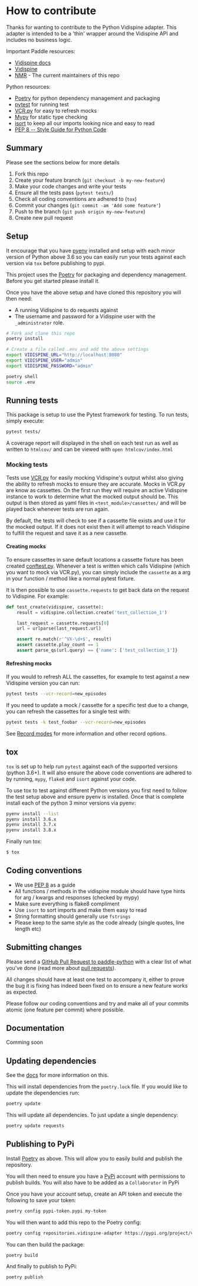 # How to contribute

Thanks for wanting to contribute to the Python Vidispine adapter. This adapter is intended to be a 'thin' wrapper around the Vidispine API and includes no business logic.

Important Paddle resources:


  * [Vidispine docs](https://apidoc.vidispine.com//latest/)
  * [Vidispine](https://www.vidispine.com)
  * [NMR](http://nmr.com/) - The current maintainers of this repo


Python resources:

  * [Poetry](https://python-poetry.org/) for python dependency management and packaging
  * [pytest](https://docs.pytest.org/en/latest/) for running test
  * [VCR.py](https://vcrpy.readthedocs.io/) for easy to refresh mocks
  * [Mypy](https://mypy.readthedocs.io/en/stable/) for static type checking
  * [isort](https://timothycrosley.github.io/isort/) to keep all our imports looking nice and easy to read
  * [PEP 8 -- Style Guide for Python Code](https://www.python.org/dev/peps/pep-0008/)


## Summary

Please see the sections below for more details

1. Fork this repo
1. Create your feature branch (`git checkout -b my-new-feature`)
1. Make your code changes and write your tests
1. Ensure all the tests pass (`pytest tests/`)
1. Check all coding conventions are adhered to (`tox`)
1. Commit your changes (`git commit -am 'Add some feature'`)
1. Push to the branch (`git push origin my-new-feature`)
1. Create new pull request


## Setup

It encourage that you have [pyenv](https://github.com/pyenv/pyenv) installed and setup with each minor version of Python above 3.6 so you can easily run your tests against each version via `tox` before publishing to pypi.

This project uses the [Poetry](https://python-poetry.org/) for packaging and dependency management. Before you get started please install it.

Once you have the above setup and have cloned this repository you will then need:
* A running Vidispine to do requests against
* The username and password for a Vidispine user with the `_administrator` role.


```bash
# Fork and clone this repo
poetry install

# Create a file called .env and add the above settings
export VIDISPINE_URL="http://localhost:8080"
export VIDISPINE_USER="admin"
export VIDISPINE_PASSWORD="admin"

poetry shell
source .env
```

## Running tests

This package is setup to use the Pytest framework for testing.
To run tests, simply execute:
```bash
pytest tests/
```

A coverage report will displayed in the shell on each test run as well as written to `htmlcov/` and can be viewed with `open htmlcov/index.html`



### Mocking tests

Tests use [VCR.py](https://vcrpy.readthedocs.io/en/latest/index.html) for easily mocking Vidispine's output whilst also giving the ability to refresh mocks to ensure they are accurate. Mocks in VCR.py are know as cassettes. On the first run they will require an active Vidispine instance to work to determine what the mocked output should be. This output is then stored as yaml files in `<test_module>/cassettes/` and will be played back whenever tests are run again.

By default, the tests will check to see if a cassette file exists and use it for the mocked output. If it does not exist then it will attempt to reach Vidispine to fulfill the request and save it as a new cassette.


#### Creating mocks

To ensure cassettes in sane default locations a cassette fixture has been created [conftest.py](https://github.com/newmediaresearch/vidispine-adapter/blob/master/tests/conftest.py). Whenever a test is written which calls Vidispine (which you want to mock via VCR.py), you can simply include the `cassette` as a arg in your function / method like a normal pytest fixture.

It is then possible to use `cassette.requests` to get back data on the request to Vidispine. For example:

```python
def test_create(vidispine, cassette):
    result = vidispine.collection.create('test_collection_1')

    last_request = cassette.requests[0]
    url = urlparse(last_request.url)

    assert re.match(r'^VX-\d+$', result)
    assert cassette.play_count == 1
    assert parse_qs(url.query) == {'name': ['test_collection_1']}
```

#### Refreshing mocks

If you would to refresh ALL the cassettes, for example to test against a new Vidispine version you can run:
```bash
pytest tests --vcr-record=new_episodes
```

If you need to update a mock / cassette for a specific test due to a change, you can refresh the cassettes for a single test with:
```bash
pytest tests -k test_foobar --vcr-record=new_episodes
```

See [Record modes](https://vcrpy.readthedocs.io/en/latest/usage.html?highlight=new_episodes#record-modes) for more information and other record options.



## tox

`tox` is set up to help run `pytest` against each of the supported versions (python 3.6+). It will also ensure the above code conventions are adhered to by running, `mypy`, `flake8` and `isort` against your code.

To use tox to test against different Python versions you first need to follow the test setup above and ensure pyenv is installed. Once that is complete install each of the python 3 minor versions via pyenv:
```bash
pyenv install --list
pyenv install 3.6.x
pyenv install 3.7.x
pyenv install 3.8.x
```

Finally run tox:
```bash
$ tox
```


## Coding conventions

* We use [PEP 8](https://www.python.org/dev/peps/pep-0008/) as a guide
* All functions / methods in the vidispine module should have type hints for arg / kwargs and responses (checked by mypy)
* Make sure everything is flake8 compliment
* Use `isort` to sort imports and make them easy to read
* String formatting should generally use `fstrings`
* Please keep to the same style as the code already (single quotes, line length etc)



## Submitting changes

Please send a [GitHub Pull Request to paddle-python](https://github.com/newmediaresearch/vidispine-adapter/pull/new/master) with a clear list of what you've done (read more about [pull requests](http://help.github.com/pull-requests/)).

All changes should have at least one test to accompany it, either to prove the bug it is fixing has indeed been fixed on to ensure a new feature works as expected.

Please follow our coding conventions and try and make all of your commits atomic (one feature per commit) where possible.



## Documentation

Comming soon



## Updating dependencies

See the [docs](https://python-poetry.org/docs/cli/) for more information on this.

This will install dependencies from the `poetry.lock` file. If you would like to update the dependencies run:
```bash
poetry update
```

This will update all dependencies. To just update a single dependency:
```bash
poetry update requests
```



## Publishing to PyPi

Install [Poetry](https://python-poetry.org/) as above. This will allow you to easily build and publish the repository.

You will then need to ensure you have a [PyPi](https://pypi.org/) account with permissions to publish builds. You will also  have to be added as a `Collaborator` in PyPi

Once you have your account setup, create an API token and execute the following to save your token:
```bash
poetry config pypi-token.pypi my-token
```

You will then want to add this repo to the Poetry config:
```bash
poetry config repositories.vidispine-adapter https://pypi.org/project/vidispine-adapter/
```

You can then build the package:
```bash
poetry build
```

And finally to publish to PyPi:
```bash
poetry publish
```

